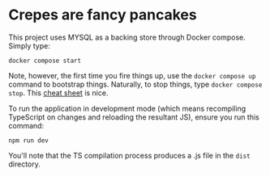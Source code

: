# Crepes are fancy pancakes

This project uses MYSQL as a backing store through Docker compose. Simply type:

```
docker compose start
```

Note, however, the first time you fire things up, use the `docker compose up` command to bootstrap things. Naturally, to stop things, type `docker compose stop`. This [cheat sheet](https://devhints.io/docker-compose) is nice.

To run the application in development mode (which means recompiling TypeScript on changes and reloading the resultant JS), ensure you run this command:

```
npm run dev
```

You'll note that the TS compilation process produces a .js file in the `dist` directory. 